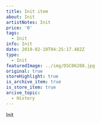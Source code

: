 ```yaml
---
title: Init item
about: Init
artistNotes: Init
price: '0'
tags:
  - Init
info: Init
date: 2019-02-10T04:25:17.482Z
type:
  - Init
featuredImage: ../img/DSC06288.jpg
original: true
storeHighlight: true
is_archive_item: true
is_store_item: true
arcive_topic:
  - History
---
```

Init
